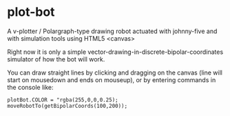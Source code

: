 # plot-bot
A v-plotter / Polargraph-type drawing robot actuated with johnny-five and with simulation tools using HTML5 &lt;canvas>

Right now it is only a simple vector-drawing-in-discrete-bipolar-coordinates simulator of how the bot will work.

You can draw straight lines by clicking and dragging on the canvas (line will start on mousedown and ends on mouseup), or by entering commands in the console like:

    plotBot.COLOR = "rgba(255,0,0,0.25);
    moveRobotTo(getBipolarCoords(100,200));
